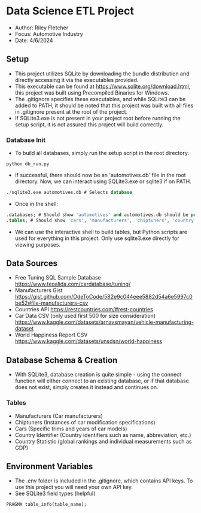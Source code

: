 # Data Science ETL Project
- Author: Riley Fletcher
- Focus: Automotive Industry
- Date: 4/6/2024

## Setup
- This project utilizes SQLite by downloading the bundle distribution and directly accessing it via the executables provided.
- This executable can be found at https://www.sqlite.org/download.html, this project was built using Precompiled Binaries for Windows.
- The .gitignore specifies these executables, and while SQLite3 can be added to PATH, it should be noted that this project was built with all files in .gitignore present at the root of the project.
- If SQLite3.exe is not present in your project root before running the setup script, it is not assured this project will build correctly.
### Database Init
- To build all databases, simply run the setup script in the root directory.
```shell
python db_run.py
```
- If successful, there should now be an 'automotives.db' file in the root directory. Now, we can interact using SQLite3.exe or sqlite3 if on PATH.
```sql
./sqlite3.exe automotives.db # Selects database
```
- Once in the shell:
```sql
.databases; # Should show 'automotives' and automotives.db should be present
.tables; # Should show 'cars', 'manufacturers', 'chiptuners', 'country_ids', and 'country_stats'
```
- We can use the interactive shell to build tables, but Python scripts are used for everything in this project. Only use sqlite3.exe directly for viewing purposes.

## Data Sources
- Free Tuning SQL Sample Database 
https://www.teoalida.com/cardatabase/tuning/
- Manufacturers Gist 
https://gist.github.com/OdeToCode/582e9c044eee5882d54a6e5997c0be52#file-manufacturers-csv
- Countries API 
https://restcountries.com/#rest-countries
- Car Data CSV (only used first 500 for size consideration) 
https://www.kaggle.com/datasets/arnavsmayan/vehicle-manufacturing-dataset
- World Happiness Report CSV 
https://www.kaggle.com/datasets/unsdsn/world-happiness

## Database Schema & Creation
- With SQLite3, database creation is quite simple - using the connect function will either connect to an existing database, or if that database does not exist, simply creates it instead and continues on.
### Tables
- Manufacturers (Car manufacturers)
- Chiptuners (Instances of car modification specifications)
- Cars (Specific trims and years of car models)
- Country Identifier (Country identifiers such as name, abbreviation, etc.)
- Country Statistic (global rankings and individual measurements such as GDP)

## Environment Variables
- The .env folder is included in the .gitignore, which contains API keys. To use this project you will need your own API key.
- See SQLite3 field types (helpful)
``` sql
PRAGMA table_info(table_name);
```